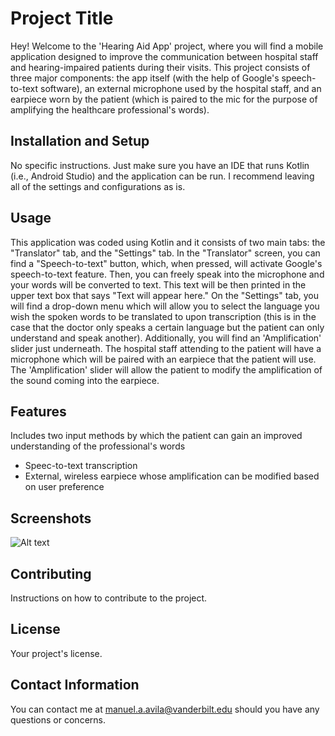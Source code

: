 # Project Title

Hey! Welcome to the 'Hearing Aid App' project, where you will find a mobile application designed to improve the communication between hospital staff and hearing-impaired patients
during their visits. This project consists of three major components: the app itself (with the help of Google's speech-to-text software), an external microphone used by the hospital staff,
and an earpiece worn by the patient (which is paired to the mic for the purpose of amplifying the healthcare professional's words). 

## Installation and Setup

No specific instructions. Just make sure you have an IDE that runs Kotlin (i.e., Android Studio) and the application can be run. I recommend leaving all of the settings and configurations
as is. 

## Usage

This application was coded using Kotlin and it consists of two main tabs: the "Translator" tab, and the "Settings" tab. In the "Translator" screen, you can find
a "Speech-to-text" button, which, when pressed, will activate Google's speech-to-text feature. Then, you can freely speak into the microphone and your words will be converted to text.
This text will be then printed in the upper text box that says "Text will appear here." On the "Settings" tab, you will find a drop-down menu which will allow you to select the language
you wish the spoken words to be translated to upon transcription (this is in the case that the doctor only speaks a certain language but the patient can only understand and speak another).
Additionally, you will find an 'Amplification' slider just underneath. The hospital staff attending to the patient will have a microphone which will be paired with an earpiece that the 
patient will use. The 'Amplification' slider will allow the patient to modify the amplification of the sound coming into the earpiece.  

## Features

Includes two input methods by which the patient can gain an improved understanding of the professional's words

- Speec-to-text transcription
- External, wireless earpiece whose amplification can be modified based on user preference


## Screenshots

![Alt text](url-to-image.png)

## Contributing

Instructions on how to contribute to the project.

## License

Your project's license.

## Contact Information

You can contact me at manuel.a.avila@vanderbilt.edu should you have any questions or concerns. 
